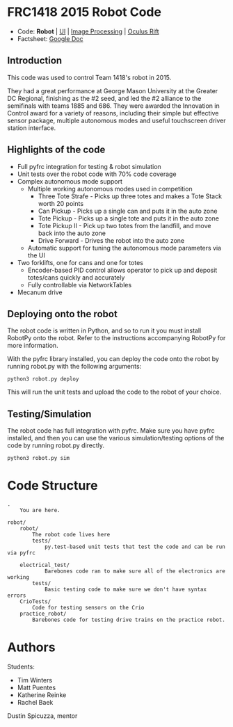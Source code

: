 FRC1418 2015 Robot Code
=======================

* Code: **Robot** | [UI](https://github.com/frc1418/2015-ui) | [Image Processing](https://github.com/frc1418/2015-vision) | [Oculus Rift](https://github.com/frc1418/2015-oculus)
* Factsheet: [Google Doc](https://docs.google.com/document/d/1irbUm-Qfxz_Ua2XiB5KzYWG2Ec5Xhr038NqL-k4FveA)

Introduction
------------

This code was used to control Team 1418's robot in 2015.

They had a great performance at George Mason University at the Greater DC 
Regional, finishing as the #2 seed, and led the #2 alliance to the semifinals
with teams 1885 and 686. They were awarded the Innovation in Control award for
a variety of reasons, including their simple but effective sensor package,
multiple autonomous modes and useful touchscreen driver station interface.

Highlights of the code
----------------------

* Full pyfrc integration for testing & robot simulation
* Unit tests over the robot code with 70% code coverage
* Complex autonomous mode support
	* Multiple working autonomous modes used in competition
		* Three Tote Strafe - Picks up three totes and makes a Tote Stack worth 20 points
		* Can Pickup - Picks up a single can and puts it in the auto zone
		* Tote Pickup - Picks up a single tote and puts it in the auto zone
		* Tote Pickup II - Pick up two totes from the landfill, and move back into the auto zone
		* Drive Forward - Drives the robot into the auto zone
	* Automatic support for tuning the autonomous mode parameters
	  via the UI
* Two forklifts, one for cans and one for totes
	* Encoder-based PID control allows operator to pick up and deposit totes/cans quickly and accurately
	* Fully controllable via NetworkTables
* Mecanum drive

Deploying onto the robot
------------------------

The robot code is written in Python, and so to run it you must install 
RobotPy onto the robot. Refer to the instructions accompanying RobotPy
for more information. 

With the pyfrc library installed, you can deploy the code onto the robot
by running robot.py with the following arguments:

	python3 robot.py deploy
	
This will run the unit tests and upload the code to the robot of your
choice.

Testing/Simulation
------------------

The robot code has full integration with pyfrc. Make sure you have pyfrc
installed, and then you can use the various simulation/testing options
of the code by running robot.py directly.

    python3 robot.py sim

Code Structure
==============

	.
		You are here.

	robot/
		robot/
			The robot code lives here
			tests/
				py.test-based unit tests that test the code and can be run via pyfrc

		electrical_test/
				Barebones code ran to make sure all of the electronics are working
			tests/
				Basic testing code to make sure we don't have syntax errors
		CrioTests/
			Code for testing sensors on the Crio
		practice_robot/
			Barebones code for testing drive trains on the practice robot.

Authors
=======

Students:

* Tim Winters
* Matt Puentes
* Katherine Reinke
* Rachel Baek

Dustin Spicuzza, mentor